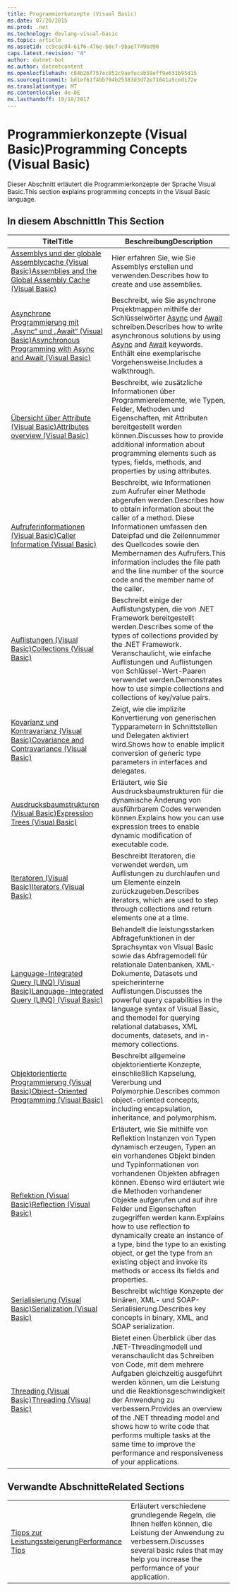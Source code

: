 ```yaml
---
title: Programmierkonzepte (Visual Basic)
ms.date: 07/20/2015
ms.prod: .net
ms.technology: devlang-visual-basic
ms.topic: article
ms.assetid: cc9cac84-61f6-476e-b8c7-9bae7749bd90
caps.latest.revision: "4"
author: dotnet-bot
ms.author: dotnetcontent
ms.openlocfilehash: c84b26f757ec852c9aefecab58eff9e631b95d15
ms.sourcegitcommit: bd1ef61f4bb794b25383d3d72e71041a5ced172e
ms.translationtype: MT
ms.contentlocale: de-DE
ms.lasthandoff: 10/18/2017
---
```

# <a name="programming-concepts-visual-basic"></a><span data-ttu-id="7d046-102">Programmierkonzepte (Visual Basic)</span><span class="sxs-lookup"><span data-stu-id="7d046-102">Programming Concepts (Visual Basic)</span></span>
<span data-ttu-id="7d046-103">Dieser Abschnitt erläutert die Programmierkonzepte der Sprache Visual Basic.</span><span class="sxs-lookup"><span data-stu-id="7d046-103">This section explains programming concepts in the Visual Basic language.</span></span>  
  
## <a name="in-this-section"></a><span data-ttu-id="7d046-104">In diesem Abschnitt</span><span class="sxs-lookup"><span data-stu-id="7d046-104">In This Section</span></span>  
  
|<span data-ttu-id="7d046-105">Titel</span><span class="sxs-lookup"><span data-stu-id="7d046-105">Title</span></span>|<span data-ttu-id="7d046-106">Beschreibung</span><span class="sxs-lookup"><span data-stu-id="7d046-106">Description</span></span>|  
|-----------|-----------------|  
|[<span data-ttu-id="7d046-107">Assemblys und der globale Assemblycache (Visual Basic)</span><span class="sxs-lookup"><span data-stu-id="7d046-107">Assemblies and the Global Assembly Cache (Visual Basic)</span></span>](../../../visual-basic/programming-guide/concepts/assemblies-gac/index.md)|<span data-ttu-id="7d046-108">Hier erfahren Sie, wie Sie Assemblys erstellen und verwenden.</span><span class="sxs-lookup"><span data-stu-id="7d046-108">Describes how to create and use assemblies.</span></span>|  
|[<span data-ttu-id="7d046-109">Asynchrone Programmierung mit „Async“ und „Await“ (Visual Basic)</span><span class="sxs-lookup"><span data-stu-id="7d046-109">Asynchronous Programming with Async and Await (Visual Basic)</span></span>](../../../visual-basic/programming-guide/concepts/async/index.md)|<span data-ttu-id="7d046-110">Beschreibt, wie Sie asynchrone Projektmappen mithilfe der Schlüsselwörter [Async](../../../visual-basic/language-reference/modifiers/async.md) und [Await](../../../visual-basic/language-reference/operators/await-operator.md) schreiben.</span><span class="sxs-lookup"><span data-stu-id="7d046-110">Describes how to write asynchronous solutions by using [Async](../../../visual-basic/language-reference/modifiers/async.md) and [Await](../../../visual-basic/language-reference/operators/await-operator.md) keywords.</span></span> <span data-ttu-id="7d046-111">Enthält eine exemplarische Vorgehensweise.</span><span class="sxs-lookup"><span data-stu-id="7d046-111">Includes a walkthrough.</span></span>|  
|[<span data-ttu-id="7d046-112">Übersicht über Attribute (Visual Basic)</span><span class="sxs-lookup"><span data-stu-id="7d046-112">Attributes overview (Visual Basic)</span></span>](../../../visual-basic/programming-guide/concepts/attributes/index.md)|<span data-ttu-id="7d046-113">Beschreibt, wie zusätzliche Informationen über Programmierelemente, wie Typen, Felder, Methoden und Eigenschaften, mit Attributen bereitgestellt werden können.</span><span class="sxs-lookup"><span data-stu-id="7d046-113">Discusses how to provide additional information about programming elements such as types, fields, methods, and properties by using attributes.</span></span>|  
|[<span data-ttu-id="7d046-114">Aufruferinformationen (Visual Basic)</span><span class="sxs-lookup"><span data-stu-id="7d046-114">Caller Information (Visual Basic)</span></span>](../../../visual-basic/programming-guide/concepts/caller-information.md)|<span data-ttu-id="7d046-115">Beschreibt, wie Informationen zum Aufrufer einer Methode abgerufen werden.</span><span class="sxs-lookup"><span data-stu-id="7d046-115">Describes how to obtain information about the caller of a method.</span></span> <span data-ttu-id="7d046-116">Diese Informationen umfassen den Dateipfad und die Zeilennummer des Quellcodes sowie den Membernamen des Aufrufers.</span><span class="sxs-lookup"><span data-stu-id="7d046-116">This information includes the file path and the line number of the source code and the member name of the caller.</span></span>|  
|[<span data-ttu-id="7d046-117">Auflistungen (Visual Basic)</span><span class="sxs-lookup"><span data-stu-id="7d046-117">Collections (Visual Basic)</span></span>](../../../visual-basic/programming-guide/concepts/collections.md)|<span data-ttu-id="7d046-118">Beschreibt einige der Auflistungstypen, die von .NET Framework bereitgestellt werden.</span><span class="sxs-lookup"><span data-stu-id="7d046-118">Describes some of the types of collections provided by the .NET Framework.</span></span> <span data-ttu-id="7d046-119">Veranschaulicht, wie einfache Auflistungen und Auflistungen von Schlüssel-Wert-Paaren verwendet werden.</span><span class="sxs-lookup"><span data-stu-id="7d046-119">Demonstrates how to use simple collections and collections of key/value pairs.</span></span>|  
|[<span data-ttu-id="7d046-120">Kovarianz und Kontravarianz (Visual Basic)</span><span class="sxs-lookup"><span data-stu-id="7d046-120">Covariance and Contravariance (Visual Basic)</span></span>](../../../visual-basic/programming-guide/concepts/covariance-contravariance/index.md)|<span data-ttu-id="7d046-121">Zeigt, wie die implizite Konvertierung von generischen Typparametern in Schnittstellen und Delegaten aktiviert wird.</span><span class="sxs-lookup"><span data-stu-id="7d046-121">Shows how to enable implicit conversion of generic type parameters in interfaces and delegates.</span></span>|  
|[<span data-ttu-id="7d046-122">Ausdrucksbaumstrukturen (Visual Basic)</span><span class="sxs-lookup"><span data-stu-id="7d046-122">Expression Trees (Visual Basic)</span></span>](../../../visual-basic/programming-guide/concepts/expression-trees/index.md)|<span data-ttu-id="7d046-123">Erläutert, wie Sie Ausdrucksbaumstrukturen für die dynamische Änderung von ausführbarem Codes verwenden können.</span><span class="sxs-lookup"><span data-stu-id="7d046-123">Explains how you can use expression trees to enable dynamic modification of executable code.</span></span>|  
|[<span data-ttu-id="7d046-124">Iteratoren (Visual Basic)</span><span class="sxs-lookup"><span data-stu-id="7d046-124">Iterators (Visual Basic)</span></span>](../../../visual-basic/programming-guide/concepts/iterators.md)|<span data-ttu-id="7d046-125">Beschreibt Iteratoren, die verwendet werden, um Auflistungen zu durchlaufen und um Elemente einzeln zurückzugeben.</span><span class="sxs-lookup"><span data-stu-id="7d046-125">Describes iterators, which are used to step through collections and return elements one at a time.</span></span>|  
|[<span data-ttu-id="7d046-126">Language-Integrated Query (LINQ) (Visual Basic)</span><span class="sxs-lookup"><span data-stu-id="7d046-126">Language-Integrated Query (LINQ) (Visual Basic)</span></span>](../../../visual-basic/programming-guide/concepts/linq/index.md)|<span data-ttu-id="7d046-127">Behandelt die leistungsstarken Abfragefunktionen in der Sprachsyntax von Visual Basic sowie das Abfragemodell für relationale Datenbanken, XML-Dokumente, Datasets und speicherinterne Auflistungen.</span><span class="sxs-lookup"><span data-stu-id="7d046-127">Discusses the powerful query capabilities in the language syntax of Visual Basic, and themodel for querying relational databases, XML documents, datasets, and in-memory collections.</span></span>|  
|[<span data-ttu-id="7d046-128">Objektorientierte Programmierung (Visual Basic)</span><span class="sxs-lookup"><span data-stu-id="7d046-128">Object-Oriented Programming (Visual Basic)</span></span>](../../../visual-basic/programming-guide/concepts/object-oriented-programming.md)|<span data-ttu-id="7d046-129">Beschreibt allgemeine objektorientierte Konzepte, einschließlich Kapselung, Vererbung und Polymorphie.</span><span class="sxs-lookup"><span data-stu-id="7d046-129">Describes common object-oriented concepts, including encapsulation, inheritance, and polymorphism.</span></span>|  
|[<span data-ttu-id="7d046-130">Reflektion (Visual Basic)</span><span class="sxs-lookup"><span data-stu-id="7d046-130">Reflection (Visual Basic)</span></span>](../../../visual-basic/programming-guide/concepts/reflection.md)|<span data-ttu-id="7d046-131">Erläutert, wie Sie mithilfe von Reflektion Instanzen von Typen dynamisch erzeugen, Typen an ein vorhandenes Objekt binden und Typinformationen von vorhandenen Objekten abfragen können. Ebenso wird erläutert wie die Methoden vorhandener Objekte aufgerufen und auf ihre Felder und Eigenschaften zugegriffen werden kann.</span><span class="sxs-lookup"><span data-stu-id="7d046-131">Explains how to use reflection to dynamically create an instance of a type, bind the type to an existing object, or get the type from an existing object and invoke its methods or access its fields and properties.</span></span>|
|[<span data-ttu-id="7d046-132">Serialisierung (Visual Basic)</span><span class="sxs-lookup"><span data-stu-id="7d046-132">Serialization (Visual Basic)</span></span>](../../../visual-basic/programming-guide/concepts/serialization/index.md)|<span data-ttu-id="7d046-133">Beschreibt wichtige Konzepte der binären, XML- und SOAP-Serialisierung.</span><span class="sxs-lookup"><span data-stu-id="7d046-133">Describes key concepts in binary, XML, and SOAP serialization.</span></span>|  
|[<span data-ttu-id="7d046-134">Threading (Visual Basic)</span><span class="sxs-lookup"><span data-stu-id="7d046-134">Threading (Visual Basic)</span></span>](../../../visual-basic/programming-guide/concepts/threading/index.md)|<span data-ttu-id="7d046-135">Bietet einen Überblick über das .NET-Threadingmodell und veranschaulicht das Schreiben von Code, mit dem mehrere Aufgaben gleichzeitig ausgeführt werden können, um die Leistung und die Reaktionsgeschwindigkeit der Anwendung zu verbessern.</span><span class="sxs-lookup"><span data-stu-id="7d046-135">Provides an overview of the .NET threading model and shows how to write code that performs multiple tasks at the same time to improve the performance and responsiveness of your applications.</span></span>|  
  
## <a name="related-sections"></a><span data-ttu-id="7d046-136">Verwandte Abschnitte</span><span class="sxs-lookup"><span data-stu-id="7d046-136">Related Sections</span></span>  
  
|||  
|---|---|  
|[<span data-ttu-id="7d046-137">Tipps zur Leistungssteigerung</span><span class="sxs-lookup"><span data-stu-id="7d046-137">Performance Tips</span></span>](../../../framework/performance/performance-tips.md) | <span data-ttu-id="7d046-138">Erläutert verschiedene grundlegende Regeln, die Ihnen helfen können, die Leistung der Anwendung zu verbessern.</span><span class="sxs-lookup"><span data-stu-id="7d046-138">Discusses several basic rules that may help you increase the performance of your application.</span></span>|
